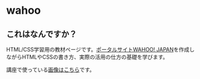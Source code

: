 # wahoo
## これはなんですか？

HTML/CSS学習用の教材ページです。[ポータルサイトWAHOO! JAPAN](http://circlearound.github.io/wahoo/)を作成しながらHTMLやCSSの書き方、実際の活用の仕方の基礎を学びます。

講座で使っている[画像はこちら](http://circlearound.github.io/wahoo/img/img.zip)です。
